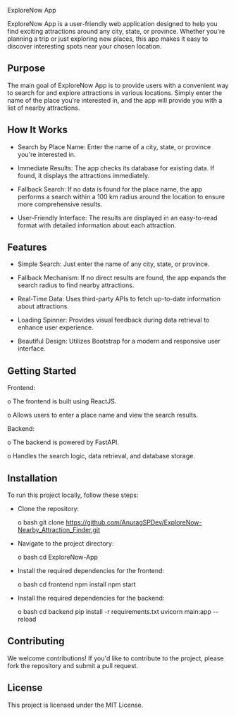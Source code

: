 ExploreNow App


ExploreNow App is a user-friendly web application designed to help you find exciting attractions around any city, state, or province. Whether you're planning a trip or just exploring new places, this app makes it easy to discover interesting spots near your chosen location.

Purpose
-------
The main goal of ExploreNow App is to provide users with a convenient way to search for and explore attractions in various locations. Simply enter the name of the place you're interested in, and the app will provide you with a list of nearby attractions.

How It Works
------------
- Search by Place Name: Enter the name of a city, state, or province you're interested in.

- Immediate Results: The app checks its database for existing data. If found, it displays the attractions immediately.

- Fallback Search: If no data is found for the place name, the app performs a search within a 100 km radius around the location to ensure more comprehensive results.

- User-Friendly Interface: The results are displayed in an easy-to-read format with detailed information about each attraction.

Features
--------
- Simple Search: Just enter the name of any city, state, or province.

- Fallback Mechanism: If no direct results are found, the app expands the search radius to find nearby attractions.

- Real-Time Data: Uses third-party APIs to fetch up-to-date information about attractions.

- Loading Spinner: Provides visual feedback during data retrieval to enhance user experience.

- Beautiful Design: Utilizes Bootstrap for a modern and responsive user interface.

Getting Started
---------------
Frontend:

  o The frontend is built using ReactJS.

  o Allows users to enter a place name and view the search results.

Backend:

  o The backend is powered by FastAPI.

  o Handles the search logic, data retrieval, and database storage.

Installation
------------
To run this project locally, follow these steps:

- Clone the repository:

  o bash
    git clone https://github.com/AnuragSPDev/ExploreNow-Nearby_Attraction_Finder.git

- Navigate to the project directory:

  o bash
    cd ExploreNow-App

- Install the required dependencies for the frontend:

  o bash
    cd frontend
    npm install
    npm start

- Install the required dependencies for the backend:

  o bash
    cd backend
    pip install -r requirements.txt
    uvicorn main:app --reload

Contributing
------------
We welcome contributions! If you'd like to contribute to the project, please fork the repository and submit a pull request.

License
-------
This project is licensed under the MIT License.
